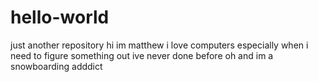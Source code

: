 # hello-world
just another repository
hi im matthew i love computers especially when i need to figure something out ive never done before
oh and im a snowboarding adddict
